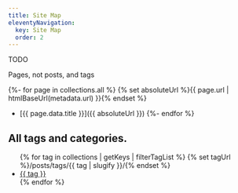 ```yaml
---
title: Site Map
eleventyNavigation:
  key: Site Map
  order: 2
---
```


TODO

Pages, not posts, and tags

{%- for page in collections.all %}
{% set absoluteUrl %}{{ page.url | htmlBaseUrl(metadata.url) }}{% endset %}

- [{{ page.data.title }}]({{ absoluteUrl }})
  {%- endfor %}

<h2>All tags and categories.</h2>

<ul>
{% for tag in collections | getKeys | filterTagList %}
	{% set tagUrl %}/posts/tags/{{ tag | slugify }}/{% endset %}
	<li><a href="{{ tagUrl }}" class="post-tag">{{ tag }}</a></li>
{% endfor %}
</ul>